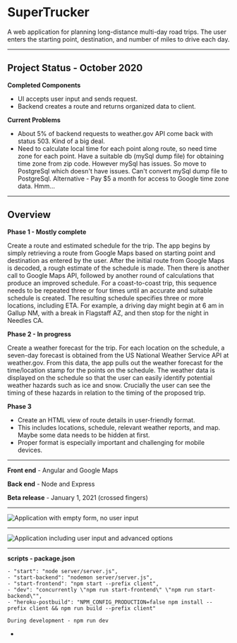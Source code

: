 # SuperTrucker

A web application for planning long-distance multi-day road trips. The user enters the starting point, destination, and number of miles to drive each day.

---

## Project Status - October 2020

**Completed Components**

- UI accepts user input and sends request.
- Backend creates a route and returns organized data to client.

**Current Problems**

- About 5% of backend requests to weather.gov API come back with status 503. Kind of a big deal.
- Need to calculate local time for each point along route, so need time zone for each point. Have a suitable db (mySql dump file) for obtaining time zone from zip code. However mySql has issues. So move to PostgreSql which doesn't have issues. Can't convert mySql dump file to PostgreSql. Alternative - Pay $5 a month for access to Google time zone data. Hmm...

---

## Overview

**Phase 1 - Mostly complete**

Create a route and estimated schedule for the trip. The app begins by simply retrieving a route from Google Maps based on starting point and destination as entered by the user. After the initial route from Google Maps is decoded, a rough estimate of the schedule is made. Then there is another call to Google Maps API, followed by another round of calculations that produce an improved schedule. For a coast-to-coast trip, this sequence needs to be repeated three or four times until an accurate and suitable schedule is created. The resulting schedule specifies three or more locations, including ETA. For example, a driving day might begin at 6 am in Gallup NM, with a break in Flagstaff AZ, and then stop for the night in Needles CA.

**Phase 2 - In progress**

Create a weather forecast for the trip. For each location on the schedule, a seven-day forecast is obtained from the US National Weather Service API at weather.gov. From this data, the app pulls out the weather forecast for the time/location stamp for the points on the schedule. The weather data is displayed on the schedule so that the user can easily identify potential weather hazards such as ice and snow. Crucially the user can see the timing of these hazards in relation to the timing of the proposed trip.

**Phase 3**

- Create an HTML view of route details in user-friendly format.
- This includes locations, schedule, relevant weather reports, and map. Maybe some data needs to be hidden at first.
- Proper format is especially important and challenging for mobile devices.

---

**Front end** - Angular and Google Maps

**Back end** - Node and Express

**Beta release** - January 1, 2021 (crossed fingers)

---

![Application with empty form, no user input](./imgs_readme/app_no_input.png?raw=true "Application when first loaded before user touches it")

---

![Application including user input and advanced options](./imgs_readme/app_w_input.png?raw=true "Application including user input and advanced options")

---

**scripts - package.json**

    - "start": "node server/server.js",
    - "start-backend": "nodemon server/server.js",
    - "start-frontend": "npm start --prefix client",
    - "dev": "concurrently \"npm run start-frontend\" \"npm run start-backend\"",
    - "heroku-postbuild": "NPM_CONFIG_PRODUCTION=false npm install --prefix client && npm run build --prefix client"

    During development - npm run dev

-
